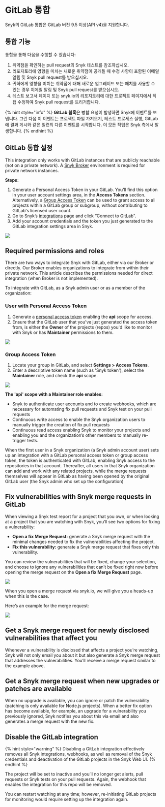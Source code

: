 # GitLab 통합

Snyk의 GitLab 통합은 GitLab 버전 9.5 이상(API v4)을 지원합니다.

## 통합 기능

통합을 통해 다음을 수행할 수 있습니다:

1. 취약점을 확인하는 pull request의 Snyk 테스트를 참조하십시오.
2. 리포지토리에 영향을 미치는 새로운 취약점이 공개될 때 수정 사항이 포함된 이메일 알림 및 Snyk pull request를 받으십시오.
3. 귀하에게 영향을 미치는 취약점에 대해 새로운 업그레이드 또는 패치를 사용할 수 있는 경우 이메일 알림 및 Snyk pull request를 받으십시오.
4. 테스트 보고서 페이지 또는 snyk.io의 리포지토리에 대한 프로젝트 페이지에서 직접 수정하여 Snyk pull request를 트리거합니다.

{% hint style="info" %}
**GitLab 웹훅**은 병합 요청이 발생하면 Snyk에 이벤트를 보냅니다. 그런 다음 이 이벤트는 프로젝트 파일 가져오기, 테스트 프로세스 실행, GitLab에 결과 게시와 같은 일련의 다른 이벤트를 시작합니다. 이 모든 작업은 Snyk 측에서 발생합니다.
{% endhint %}

## GitLab 통합 설정

This integration only works with GitLab instances that are publicly reachable (not on a private network). A [Snyk Broker](https://docs.snyk.io/integrations/snyk-broker/set-up-snyk-broker) environment is required for private network instances.

**Steps:**

1. Generate a Personal Access Token in your GitLab. You’ll find this option in your user account settings area, in the **Access Tokens** section. Alternatively, a [Group Access Token](https://docs.gitlab.com/ee/user/group/settings/group\_access\_tokens.html) can be used to grant access to all projects within a GitLab group or subgroup, without contributing to GitLab's licensed user count.
2. Go to Snyk’s [integrations](https://app.snyk.io/integrations) page and click “Connect to GitLab”.
3. Add your account credentials and the token you just generated to the GitLab integration settings area in Snyk.

![](../../../.gitbook/assets/uuid-aa58b5a9-dd17-3219-6067-4ee6e3f4b384-en.png)

## Required permissions and roles

There are two ways to integrate Snyk with GitLab, either via our Broker or directly. Our Broker enables organizations to integrate from within their private network. This article describes the permissions needed for direct integration (when Broker is not implemented).

To integrate with GitLab, as a Snyk admin user or as a member of the organization:

### User with Personal Access Token

1. Generate a [personal access token](https://gitlab.com/-/profile/personal\_access\_tokens) enabling the **api** scope for access.
2. Ensure that the GitLab user that you've just generated the access token from, is either the **Owner** of the projects (repos) you'd like to monitor with Snyk or has **Maintainer** permissions to them.

![](../../../.gitbook/assets/gitlab\_token.png)

### Group Access Token

1. Locate your group in GitLab, and select **Settings > Access Tokens**.
2. Enter a descriptive token name (such as 'Snyk token'), select the **Maintainer** role, and check the **api** scope.

![](../../../.gitbook/assets/gitlab\_group\_token.png)

**The 'api' scope with a Maintainer role enables:**

* Snyk to authenticate user accounts and to create webhooks, which are necessary for automating fix pull requests and Snyk test on your pull requests
* Continuous write access to enable the Snyk organization users to manually trigger the creation of fix pull requests
* Continuous read access enabling Snyk to monitor your projects and enabling you and the organization’s other members to manually re-trigger tests.

When the first user in a Snyk organization (a Snyk admin account user) sets up an integration with a GitLab personal access token or group access token, the token is authenticated with GitLab, enabling Snyk access to the repositories in that account. Thereafter, all users in that Snyk organization can add and work with any related projects, while the merge requests themselves will appear in GitLab as having been opened by the original GitLab user (the Snyk admin who set up the configuration)

## **Fix vulnerabilities with Snyk merge requests in GitLab**

When viewing a Snyk test report for a project that you own, or when looking at a project that you are watching with Snyk, you’ll see two options for fixing a vulnerability:

* **Open a fix Merge Request:** generate a Snyk merge request with the minimal changes needed to fix the vulnerabilities affecting the project.
* **Fix this vulnerability:** generate a Snyk merge request that fixes only this vulnerability.

You can review the vulnerabilities that will be fixed, change your selection, and choose to ignore any vulnerabilities that can’t be fixed right now before opening the merge request on the **Open a fix Merge Request** page.

![](../../../.gitbook/assets/uuid-8d2ef9cb-cd32-bf48-a827-32bb358a10ab-en.png)

When you open a merge request via snyk.io, we will give you a heads-up when this is the case.

Here’s an example for the merge request:

![](../../../.gitbook/assets/uuid-5e9a4b58-4d87-06fb-0479-a308515d4b12-en.png)

## Get a Snyk merge request for newly disclosed vulnerabilities that affect you

Whenever a vulnerability is disclosed that affects a project you’re watching, Snyk will not only email you about it but also generate a Snyk merge request that addresses the vulnerabilities. You’ll receive a merge request similar to the example above.

## Get a Snyk merge request when new upgrades or patches are available

When no upgrade is available, you can ignore or patch the vulnerability (patching is only available for Node.js projects). When a better fix option has become available, for example, an upgrade for a vulnerability you previously ignored, Snyk notifies you about this via email and also generates a merge request with the new fix.

## Disable the GitLab integration

{% hint style="warning" %}
Disabling a GitLab integration effectively removes all Snyk integrations, webhooks, as well as removal of the Snyk credentials and deactivation of the GitLab projects in the Snyk Web UI.
{% endhint %}

The project will be set to inactive and you’ll no longer get alerts, pull requests or Snyk tests on your pull requests. Again, the webhook that enables the integration for this repo will be removed.

You can restart watching at any time; however, re-initiating GitLab projects for monitoring would require setting up the integration again.
